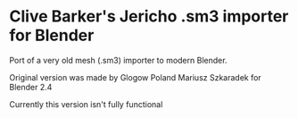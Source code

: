 # Clive Barker's Jericho .sm3 importer for Blender

 Port of a very old mesh (.sm3) importer to modern Blender.

 Original version was made by Glogow Poland Mariusz Szkaradek for Blender 2.4

 Currently this version isn't fully functional
